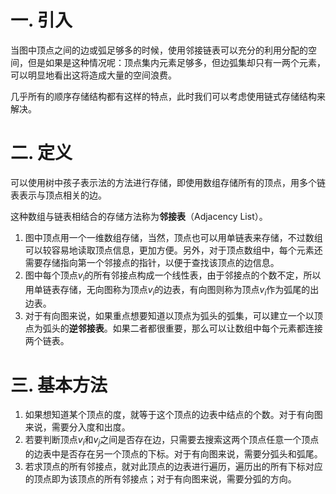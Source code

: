 # 一. 引入

当图中顶点之间的边或弧足够多的时候，使用邻接链表可以充分的利用分配的空间，但是如果是这种情况呢：顶点集内元素足够多，但边弧集却只有一两个元素，可以明显地看出这将造成大量的空间浪费。

几乎所有的顺序存储结构都有这样的特点，此时我们可以考虑使用链式存储结构来解决。

# 二. 定义

可以使用树中孩子表示法的方法进行存储，即使用数组存储所有的顶点，用多个链表表示与顶点相关的边。

这种数组与链表相结合的存储方法称为**邻接表**（Adjacency List）。

1. 图中顶点用一个一维数组存储，当然，顶点也可以用单链表来存储，不过数组可以较容易地读取顶点信息，更加方便。另外，对于顶点数组中，每个元素还需要存储指向第一个邻接点的指针，以便于查找该顶点的边信息。
2. 图中每个顶点$v_i$的所有邻接点构成一个线性表，由于邻接点的个数不定，所以用单链表存储，无向图称为顶点$v_i$的边表，有向图则称为顶点$v_i$作为弧尾的出边表。
3. 对于有向图来说，如果重点想要知道以顶点为弧头的弧集，可以建立一个以顶点为弧头的**逆邻接表**。如果二者都很重要，那么可以让数组中每个元素都连接两个链表。



# 三. 基本方法

1. 如果想知道某个顶点的度，就等于这个顶点的边表中结点的个数。对于有向图来说，需要分入度和出度。
2. 若要判断顶点$v_i$和$v_j$之间是否存在边，只需要去搜索这两个顶点任意一个顶点的边表中是否存在另一个顶点的下标。对于有向图来说，需要分弧头和弧尾。
3. 若求顶点的所有邻接点，就对此顶点的边表进行遍历，遍历出的所有下标对应的顶点即为该顶点的所有邻接点；对于有向图来说，需要分弧的方向。
